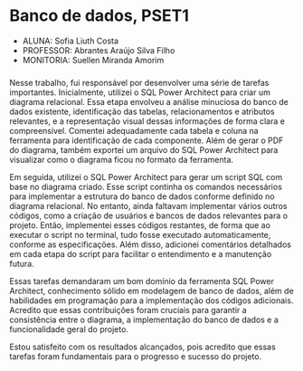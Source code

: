 # Banco de dados, PSET1

+ ALUNA: Sofia Liuth Costa
+ PROFESSOR: Abrantes Araújo Silva Filho
+ MONITORIA: Suellen Miranda Amorim

##### 

Nesse trabalho, fui responsável por desenvolver uma série de tarefas importantes. Inicialmente, utilizei o SQL Power Architect para criar um diagrama relacional. Essa etapa envolveu a análise minuciosa do banco de dados existente, identificação das tabelas, relacionamentos e atributos relevantes, e a representação visual dessas informações de forma clara e compreensível. Comentei adequadamente cada tabela e coluna na ferramenta para identificação de cada componente. Além de gerar o PDF do diagrama, também exportei um arquivo do SQL Power Architect para visualizar como o diagrama ficou no formato da ferramenta.

Em seguida, utilizei o SQL Power Architect para gerar um script SQL com base no diagrama criado. Esse script continha os comandos necessários para implementar a estrutura do banco de dados conforme definido no diagrama relacional. No entanto, ainda faltavam implementar vários outros códigos, como a criação de usuários e bancos de dados relevantes para o projeto. Então, implementei esses códigos restantes, de forma que ao executar o script no terminal, tudo fosse executado automaticamente, conforme as especificações. Além disso, adicionei comentários detalhados em cada etapa do script para facilitar o entendimento e a manutenção futura.

Essas tarefas demandaram um bom domínio da ferramenta SQL Power Architect, conhecimento sólido em modelagem de banco de dados, além de habilidades em programação para a implementação dos códigos adicionais. Acredito que essas contribuições foram cruciais para garantir a consistência entre o diagrama, a implementação do banco de dados e a funcionalidade geral do projeto.

Estou satisfeito com os resultados alcançados, pois acredito que essas tarefas foram fundamentais para o progresso e sucesso do projeto.

